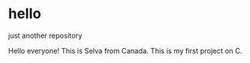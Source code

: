 # hello
just another repository

Hello everyone!
This is Selva from Canada. This is my first project on C.
